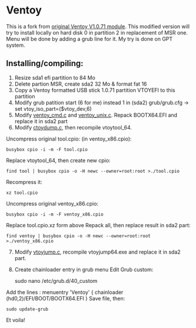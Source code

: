 # Ventoy 

This is a fork from [original Ventoy V1.0.71 module](https://github.com/ventoy/Ventoy). This modified version will try to install locally on hard disk 0 in partition 2 in replacement of MSR one. Menu will be done by adding a grub line for it. My try is done on GPT system.

## Installing/compiling:

1) Resize sda1 efi partition to 84 Mo
2) Delete partion MSR, create sda2  32 Mo & format fat 16
3) Copy a Ventoy formatted USB stick 1.0.71 partition VTOYEFI to this partition
4) Modify grub patition start (6 for me) instead 1 in (sda2) grub/grub.cfg  ->  set vtoy_iso_part=($vtoy_dev,6)
5) Modify [ventoy_cmd.c](https://github.com/enigma131/Ventoy/commit/90cb250db5ec096ddd3811fbe65d2a38f1398fdf) and [ventoy_unix.c](https://github.com/enigma131/Ventoy/commit/70cbe11b640b162f8b05ba4ae47abab4d6585b76). Repack BOOTX64.EFI and replace it in sda2 part
6) Modify [ctoydump.c](https://github.com/enigma131/Ventoy/commit/ca4773986d72f366671af2be9506445ad8ac9e05), then recompile vtoytool_64.

Uncompress original tool.cpio: (in ventoy_x86.cpio):

    busybox cpio -i -m -F tool.cpio
    
Replace vtoytool_64, then create new cpio:

    find tool | busybox cpio -o -H newc --owner=root:root >./tool.cpio
Recompress it:

    xz tool.cpio
Uncompress original ventoy_x86.cpio:

    busybox cpio -i -m -F ventoy_x86.cpio
Replace tool.cpio.xz form above
Repack all, then replace result in sda2 part:

    find ventoy | busybox cpio -o -H newc --owner=root:root >./ventoy_x86.cpio
    
7) Modify [vtoyjump.c](https://github.com/enigma131/Ventoy/commit/d45f71cb098ace70166c8d4bea35690dee100287), recompile vtoyjump64.exe and replace it in sda2 part.

8) Create chainloader entry in grub menu
Edit Grub custom:

    sudo nano /etc/grub.d/40_custom
    
Add the lines :
menuentry 'Ventoy' {
chainloader (hd0,2)/EFI/BOOT/BOOTX64.EFI
}
Save file, then:

    sudo update-grub

Et voila!


